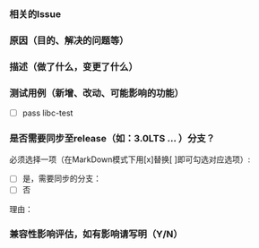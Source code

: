 ### 相关的Issue


### 原因（目的、解决的问题等）


### 描述（做了什么，变更了什么）


### 测试用例（新增、改动、可能影响的功能）
- [ ] pass libc-test

### 是否需要同步至release（如：3.0LTS ... ）分支？

必须选择一项（在MarkDown模式下用[x]替换[ ]即可勾选对应选项）:
- [ ] 是，需要同步的分支：
- [ ] 否

理由：

### 兼容性影响评估，如有影响请写明（Y/N）